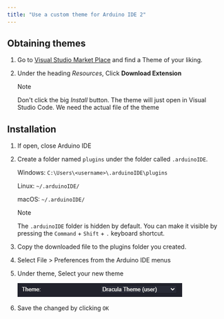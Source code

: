 ```yaml
---
title: "Use a custom theme for Arduino IDE 2"
---
```


## Obtaining themes

1. Go to [Visual Studio Market Place](https://marketplace.visualstudio.com/search?target=VSCode&category=Themes&sortBy=Installs) and find a Theme of your liking.

1. Under the heading *Resources*, Click **Download Extension**

    > [!NOTE]
    > Don't click the big *Install* button. The theme will just open in Visual Studio Code. We need the actual file of the theme

## Installation

1. If open, close Arduino IDE

1. Create a folder named `plugins` under the folder called `.arduinoIDE`.

    Windows: `C:\Users\<username>\.arduinoIDE\plugins`

    Linux: `~/.arduinoIDE/`

    macOS: `~/.arduinoIDE/`

    > [!NOTE]
    > The `.arduinoIDE` folder is hidden by default. You can make it visible by pressing the `Command` + `Shift` + `.` keyboard shortcut.

1. Copy the downloaded file to the plugins folder you created.

1. Select File > Preferences from the Arduino IDE menus

1. Under theme, Select your new theme

    ![custom theme](img/custom-theme.png)

1. Save the changed by clicking `OK`
